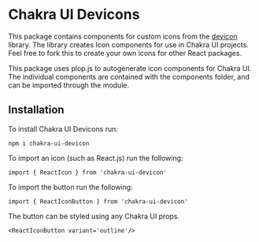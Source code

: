 # Chakra UI Devicons

This package contains components for custom icons from the [devicon](https://github.com/devicons/devicon/) library. The library creates Icon components for use in Chakra UI projects. Feel free to fork this to create your own icons for other React packages.

This package uses plop.js to autogenerate icon components for Chakra UI. The individual components are contained with the components folder, and can be imported through the module.

## Installation

To install Chakra UI Devicons run:

```
npm i chakra-ui-devicon
```

To import an icon (such as React.js) run the following:

```
import { ReactIcon } from 'chakra-ui-devicon'
```

To import the button run the following:

```
import { ReactIconButton } from 'chakra-ui-devicon'
```

The button can be styled using any Chakra UI props.

```
<ReactIconButton variant='outline'/>
```
